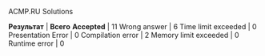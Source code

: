 ACMP.RU Solutions

**Результат** | **Всего**
**Accepted** | 11
Wrong answer | 6
Time limit exceeded | 0
Presentation Error | 0
Compilation error | 2
Memory limit exceeded | 0
Runtime error | 0